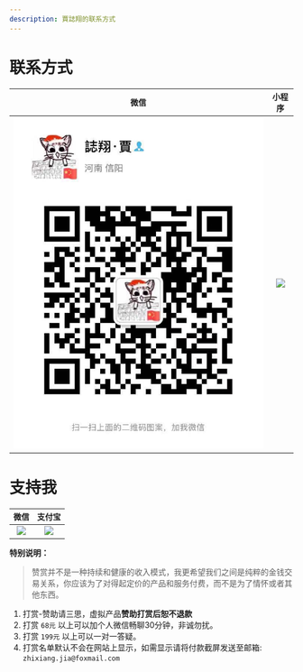 ```yaml
---
description: 賈誌翔的联系方式
---
```


# 联系方式

|               微信               |        小程序        |
| :------------------------------: | :------------------: |
| ![](assets/contact/Wechat_.jpeg) | ![](assets/xcx.jpeg) |

# 支持我

|           微信            |         支付宝         |
| :-----------------------: | :--------------------: |
| ![](assets/wechatpay.jpg) | ![](assets/alipay.jpg) |

**特别说明：**

> 赞赏并不是一种持续和健康的收入模式，我更希望我们之间是纯粹的金钱交易关系，你应该为了对得起定价的产品和服务付费，而不是为了情怀或者其他东西。

1. 打赏-赞助请三思，虚拟产品**赞助打赏后恕不退款**
2. 打赏 `68元` 以上可以加个人微信畅聊30分钟，非诚勿扰。
3. 打赏 `199元` 以上可以一对一答疑。
4. 打赏名单默认不会在网站上显示，如需显示请将付款截屏发送至邮箱:` zhixiang.jia@foxmail.com`

[comment]: <> "4. 打赏名单默认不会在网站上显示，如需显示请将付款截屏发送至邮箱 `zhixiang.jia@foxmail.com`"
